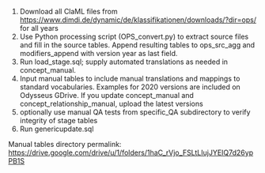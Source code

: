 1. Download all ClaML files from https://www.dimdi.de/dynamic/de/klassifikationen/downloads/?dir=ops/ for all years
2. Use Python processing script (OPS_convert.py) to extract source files and fill in the source tables. Append resulting tables to ops_src_agg and modifiers_append with version year as last field.
3. Run load_stage.sql; supply automated translations as needed in concept_manual.
4. Input manual tables to include manual translations and mappings to standard vocabularies. Examples for 2020 versions are included on Odysseus GDrive. If you update concept_manual and concept_relationship_manual, upload the latest versions
5. optionally use manual QA tests from specific_QA subdirectory to verify integrity of stage tables
6. Run genericupdate.sql

Manual tables directory permalink:
https://drive.google.com/drive/u/1/folders/1haC_rVjo_FSLtLIujJYEIQ7d26ypPB1S